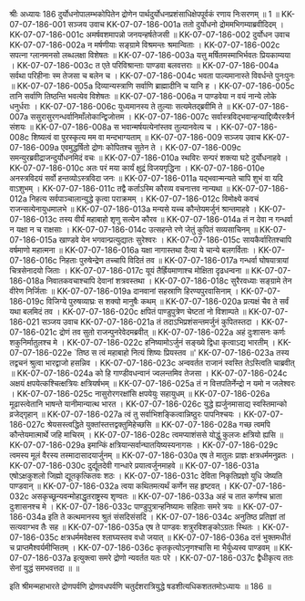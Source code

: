 श्रीः
अध्यायः 186
दुर्योधनोपालम्भकोपितेन द्रोणेन पार्थदुर्योधनप्रशंसाधिक्षेपपूर्वकं रणाय निःसरणम् ॥ 1 ॥
KK-07-07-186-001	सञ्जय उवाच 
KK-07-07-186-001a	ततो दुर्योधनो द्रोममभिगम्याब्रवीदिदम् ।
KK-07-07-186-001c	अमर्षवशमापन्नो जनयन्हर्षतेजसी ॥
KK-07-07-186-002	दुर्योधन उवाच 
KK-07-07-186-002a	न मर्षणीयाः सङ्ग्रामे विश्रमन्तः श्रमान्विताः ।
KK-07-07-186-002c	सपत्ना ग्लानमनसो लब्धलक्षा विशेषतः ॥
KK-07-07-186-003a	यत्तु मर्षितमस्माभिर्भवतः प्रियकाम्यया ।
KK-07-07-186-003c	त एते परिविश्रान्ताः पाण्डवा बलवत्तराः ॥
KK-07-07-186-004a	सर्वथा परिहीनाः स्म तेजसा च बलेन च ।
KK-07-07-186-004c	भवता पाल्यमानास्ते विवर्धन्ते पुनःपुनः ॥
KK-07-07-186-005a	दिव्यान्यस्त्राणि सर्वाणि ब्राह्मादीनि च यानि ह ।
KK-07-07-186-005c	तानि सर्वाणि तिष्ठन्ति भवत्येव विशेषतः ॥
KK-07-07-186-006a	न पाण्डवेया न वयं नान्ये लोके धनुर्धराः ।
KK-07-07-186-006c	युध्यमानस्य ते तुल्याः सत्यमेतद्ब्रवीमि ते ॥
KK-07-07-186-007a	ससुरासुरगन्धर्वानिमाँलोकान्द्विजोत्तम ।
KK-07-07-186-007c	सर्वास्त्रविद्भवान्हन्याद्दिव्यैरस्त्रैर्न संशयः ॥
KK-07-07-186-008a	स भवान्मर्षयत्येनांस्तव तुल्यानवेत्य च ।
KK-07-07-186-008c	शिष्यत्वं वा पुरस्कृत्य मम वा मन्दभाग्यताम् ॥
KK-07-07-186-009	सञ्जय उवाच 
KK-07-07-186-009a	एवमुद्धर्षितो द्रोणः कोपितश्च सुतेन ते ।
KK-07-07-186-009c	समन्युरब्रवीद्राजन्दुर्योधनमिदं वचः ॥
KK-07-07-186-010a	स्थविरः सन्परं शक्त्या घटे दुर्योधनाहवे ।
KK-07-07-186-010c	अतः परं मया कार्यं क्षुद्रं विजयगृद्धिना ।
KK-07-07-186-010e	अनस्त्रविदयं सर्वो हन्तव्योऽस्त्रविदा जनः ॥
KK-07-07-186-011a	यद्भवान्मन्यते चापि शुभं वा यदि वाऽशुभम् ।
KK-07-07-186-011c	तद्वै कर्ताऽस्मि कौरव्य वचनात्तव नान्यथा ॥
KK-07-07-186-012a	निहत्य सर्वपाञ्चालान्युद्धे कृत्वा पराक्रमम् ।
KK-07-07-186-012c	विमोक्ष्ये कवचं राजन्सत्येनायुधमालभे ॥
KK-07-07-186-013a	मन्यसे यच्च कौन्तेयमर्जुनं श्रान्तमाहवे ।
KK-07-07-186-013c	तस्य वीर्यं महाबाहो शृणु सत्येन कौरव ॥
KK-07-07-186-014a	तं न देवा न गन्धर्वा न यक्षा न च राक्षसाः ।
KK-07-07-186-014c	उत्सहन्ते रणे जेतुं कुपितं सव्यसाचिनम् ॥
KK-07-07-186-015a	खाण्डवे येन भगवान्प्रत्युद्यातः सुरेश्वरः ।
KK-07-07-186-015c	सायकैर्वारितश्चापि वर्षमाणो महात्मना ॥
KK-07-07-186-016a	यक्षा नागास्तथा दैत्या ये चान्ये बलगर्विताः ।
KK-07-07-186-016c	निहताः पुरुषेन्द्रेण तच्चापि विदितं तव ॥
KK-07-07-186-017a	गन्धर्वा घोषयात्रायां चित्रसेनादयो जिताः ।
KK-07-07-186-017c	यूयं तैर्ह्रियमाणाश्च मोक्षिता दृढधन्वना ॥
KK-07-07-186-018a	निवातकवचाश्चापि देवानां शत्रवस्तथा ।
KK-07-07-186-018c	सुरैरवध्याः सङ्ग्रामे तेन वीरेण निर्जिताः ॥
KK-07-07-186-019a	दानवानां सहस्राणि हिरण्यपुरवासिनाम् ।
KK-07-07-186-019c	विजिग्ये पुरुषव्याघ्रः स शक्यो मानुषैः कथम् ॥
KK-07-07-186-020a	प्रत्यक्षं चैव ते सर्वं यथा बलमिदं तव ।
KK-07-07-186-020c	क्षपितं पाण्डुपुत्रेण चेष्टतां नो विशाम्पते ॥
KK-07-07-186-021	सञ्जय उवाच 
KK-07-07-186-021a	तं तदाऽभिप्रशंसन्तमर्जुनं कुपितस्तदा ।
KK-07-07-186-021c	द्रोणं तव सुतो राजन्पुनरेवेदमब्रवीत् ॥
KK-07-07-186-022a	अहं दुःशासनः कर्णः शकुनिर्मातुलश्च मे ।
KK-07-07-186-022c	हनिष्यामोऽर्जुनं सङ्ख्ये द्विधा कृत्वाऽद्य भारतीम् ।
KK-07-07-186-022e	`तिष्ठ स त्वं महाबाहो नित्यं शिष्यः प्रियस्तव ॥'
KK-07-07-186-023a	तस्य तद्वचनं श्रुत्वा भारद्वाजो हसन्निव ।
KK-07-07-186-023c	अन्ववर्तत राजानं स्वस्ति तेऽस्त्विति चाब्रवीत् ॥
KK-07-07-186-024a	को हि गाण्डीवधन्वानं ज्वलन्तमिव तेजसा ।
KK-07-07-186-024c	अक्षयं क्षपयेत्कश्चित्क्षत्रियः क्षत्रियर्षभम् ॥
KK-07-07-186-025a	तं न वित्तपतिर्नेन्द्रो न यमो न जलेश्वरः ।
KK-07-07-186-025c	नासुरोरगरक्षांसि क्षपयेयुः सहायुधम् ॥
KK-07-07-186-026a	मूढास्त्वेतानि भाषन्ते यानीमान्यात्थ भारत ।
KK-07-07-186-026c	युद्धे ह्यर्जुनमासाद्य स्वस्तिमान्को व्रजेद्गृहान् ॥
KK-07-07-186-027a	त्वं तु सर्वाभिशङ्कित्वान्निष्ठुरः पापनिश्चयः ।
KK-07-07-186-027c	श्रेयसस्त्वद्धिते युक्तांस्तत्तद्वक्तुमिहेच्छसि ॥
KK-07-07-186-028a	गच्छ त्वमपि कौन्तेयमात्मार्थे जहि माचिरम् ।
KK-07-07-186-028c	त्वमप्याशंससे योद्धुं कुलजः क्षत्रियो ह्यसि ॥
KK-07-07-186-029a	इमान्किं क्षत्रियान्सर्वान्घातयिष्यस्यनागसः ।
KK-07-07-186-029c	त्वमस्य मूलं वैरस्य तस्मादासादयार्जुनम् ॥
KK-07-07-186-030a	एष ते मातुलः प्राज्ञः क्षत्रधर्ममनुव्रतः ।
KK-07-07-186-030c	दुर्द्यूतदेवी गान्धारे प्रयात्वर्जुनमाहवे ॥
KK-07-07-186-031a	एषोऽक्षकुशलो जिह्मो द्यूतकृत्कितवः शठः ।
KK-07-07-186-031c	देविता निकृतिप्रज्ञो युधि जेष्यति पाण्डवान् ॥
KK-07-07-186-032a	त्वया कथितमत्यर्थं कर्णेन सह हृष्टवत् ।
KK-07-07-186-032c	असकृच्छून्यवन्मोहाद्धृतराष्ट्रस्य शृण्वतः ॥
KK-07-07-186-033a	अहं च तात कर्णश्च भ्राता दुःशासनश्च मे ।
KK-07-07-186-033c	पाण्डुपुत्रान्हनिष्यामः सहिताः समरे त्रयः ॥
KK-07-07-186-034a	इति ते कत्थमानस्य श्रुतं संसदिसंसदि ।
KK-07-07-186-034c	अनुतिष्ठ प्रतिज्ञां तां सत्यवाग्भव तैः सह ॥
KK-07-07-186-035a	एष ते पाण्डवः शत्रुरविशङ्कोऽग्रतः स्थितः ।
KK-07-07-186-035c	क्षत्रधर्ममवेक्षस्व श्लाघ्यस्तव वधो जयात् ॥
KK-07-07-186-036a	दत्तं भुक्तमधीतं च प्राप्तमैश्वर्यमीप्सितम् ।
KK-07-07-186-036c	कृतकृत्योऽनृणश्चासि मा भैर्युध्यस्व पाण्डवम् ॥
KK-07-07-186-037a	इत्युक्त्वा समरे द्रोणो न्यवर्तत यतः परे ।
KK-07-07-186-037c	द्वैधीकृत्य ततः सेनां युद्धं समभवत्तदा ॥ ॥

इति श्रीमन्महाभारते द्रोणपर्वणि द्रोणवधपर्वणि चतुर्दशरात्रियुद्धे षडशीत्यधिकशततमोऽध्यायः ॥ 186 ॥
